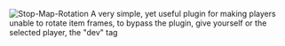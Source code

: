 ![Stop-Map-Rotation](https://github.com/user-attachments/assets/e110d58b-5c4d-4714-8779-d27d422c3d6f)
                                                                                                                                                                                                                                      A very simple, yet useful plugin for making players unable to rotate item frames, to bypass the plugin, give yourself or the selected player, the "dev" tag
    
